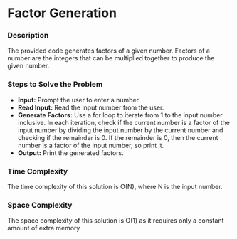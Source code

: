 # Factor Generation

### Description
The provided code generates factors of a given number. Factors of a number are the integers that can be multiplied together to produce the given number.

### Steps to Solve the Problem

- **Input:** Prompt the user to enter a number.
- **Read Input:** Read the input number from the user.
- **Generate Factors:** Use a for loop to iterate from 1 to the input number inclusive. In each iteration, check if the current number is a factor of the input number by dividing the input number by the current number and checking if the remainder is 0. If the remainder is 0, then the current number is a factor of the input number, so print it.
- **Output:** Print the generated factors.

### Time Complexity
The time complexity of this solution is O(N), where N is the input number.

### Space Complexity
The space complexity of this solution is O(1) as it requires only a constant amount of extra memory 